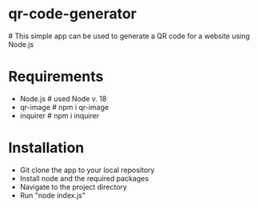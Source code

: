# qr-code-generator
# This simple app can be used to generate a QR code for a website using Node.js

# Requirements
+ Node.js # used Node v. 18
+ qr-image # npm i qr-image
+ inquirer # npm i inquirer

# Installation
+ Git clone the app to your local repository
+ Install node and the required packages
+ Navigate to the project directory
+ Run "node index.js" 
